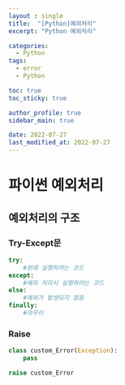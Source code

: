 ```yaml
---
layout : single
title:  "[Python]예외처리"
excerpt: "Python 예외처리"

categories:
  - Python
tags:
  - error
  - Python

toc: true
toc_sticky: true

author_profile: true
sidebar_main: true

date: 2022-07-27
last_modified_at: 2022-07-27
---
```


<head>
  <style>
    table.dataframe {
      white-space: normal;
      width: 100%;
      height: 240px;
      display: block;
      overflow: auto;
      font-family: Arial, sans-serif;
      font-size: 0.9rem;
      line-height: 20px;
      text-align: center;
      border: 0px !important;
    }

    table.dataframe th {
      text-align: center;
      font-weight: bold;
      padding: 8px;
    }

    table.dataframe td {
      text-align: center;
      padding: 8px;
    }

    table.dataframe tr:hover {
      background: #b8d1f3; 
    }

    .output_prompt {
      overflow: auto;
      font-size: 0.9rem;
      line-height: 1.45;
      border-radius: 0.3rem;
      -webkit-overflow-scrolling: touch;
      padding: 0.8rem;
      margin-top: 0;
      margin-bottom: 15px;
      font: 1rem Consolas, "Liberation Mono", Menlo, Courier, monospace;
      color: $code-text-color;
      border: solid 1px $border-color;
      border-radius: 0.3rem;
      word-break: normal;
      white-space: pre;
    }

  .dataframe tbody tr th:only-of-type {
      vertical-align: middle;
  }

  .dataframe tbody tr th {
      vertical-align: top;
  }

  .dataframe thead th {
      text-align: center !important;
      padding: 8px;
  }

  .page__content p {
      margin: 0 0 0px !important;
  }

  .page__content p > strong {
    font-size: 0.8rem !important;
  }

  </style>
</head>


# 파이썬 예외처리


## 예외처리의 구조


### Try-Except문



```python
try:
    #원래 실행하려는 코드
except:
    #예외 처리시 실행하려는 코드
else:
    #예외가 발생되지 않음
finally:
    #마무리
```

### Raise



```python
class custom_Error(Exception):
    pass

raise custom_Error
```


```python
```
